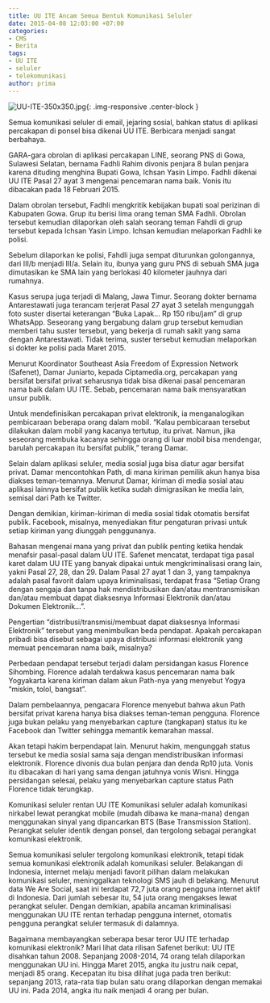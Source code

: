 ```yaml
---
title: UU ITE Ancam Semua Bentuk Komunikasi Seluler
date: 2015-04-08 12:03:00 +07:00
categories:
- CMS
- Berita
tags:
- UU ITE
- seluler
- telekomunikasi
author: prima
---
```


![UU-ITE-350x350.jpg](/uploads/UU-ITE-350x350.jpg){: .img-responsive .center-block }

Semua komunikasi seluler di email, jejaring sosial, bahkan status di aplikasi percakapan di ponsel bisa dikenai UU ITE. Berbicara menjadi sangat berbahaya.

GARA-gara obrolan di aplikasi percakapan LINE, seorang PNS di Gowa, Sulawesi Selatan, bernama Fadhli Rahim divonis penjara 8 bulan penjara karena dituding menghina Bupati Gowa, Ichsan Yasin Limpo. Fadhli dikenai UU ITE Pasal 27 ayat 3 mengenai pencemaran nama baik. Vonis itu dibacakan pada 18 Februari 2015.

Dalam obrolan tersebut, Fadhli mengkritik kebijakan bupati soal perizinan di Kabupaten Gowa. Grup itu berisi lima orang teman SMA Fadhli. Obrolan tersebut kemudian dilaporkan oleh salah seorang teman Fahdli di grup tersebut kepada Ichsan Yasin Limpo. Ichsan kemudian melaporkan Fadhli ke polisi.

Sebelum dilaporkan ke polisi, Fahdli juga sempat diturunkan golongannya, dari III/b menjadi III/a. Selain itu, ibunya yang guru PNS di sebuah SMA juga dimutasikan ke SMA lain yang berlokasi 40 kilometer jauhnya dari rumahnya.

Kasus serupa juga terjadi di Malang, Jawa Timur. Seorang dokter bernama Antarestawati juga terancam terjerat Pasal 27 ayat 3 setelah mengunggah foto suster disertai keterangan “Buka Lapak… Rp 150 ribu/jam” di grup WhatsApp. Seseorang yang bergabung dalam grup tersebut kemudian memberi tahu suster tersebut, yang bekerja di rumah sakit yang sama dengan Antarestawati. Tidak terima, suster tersebut kemudian melaporkan si dokter ke polisi pada Maret 2015.

Menurut Koordinator Southeast Asia Freedom of Expression Network (Safenet), Damar Juniarto, kepada Ciptamedia.org, percakapan yang bersifat bersifat privat seharusnya tidak bisa dikenai pasal pencemaran nama baik dalam UU ITE. Sebab, pencemaran nama baik mensyaratkan unsur publik.

Untuk mendefinisikan percakapan privat elektronik, ia menganalogikan pembicaraan beberapa orang dalam mobil. “Kalau pembicaraan tersebut dilakukan dalam mobil yang kacanya tertutup, itu privat. Namun, jika seseorang membuka kacanya sehingga orang di luar mobil bisa mendengar, barulah percakapan itu bersifat publik,” terang Damar.

Selain dalam aplikasi seluler, media sosial juga bisa diatur agar bersifat privat. Damar mencontohkan Path, di mana kiriman pemilik akun hanya bisa diakses teman-temannya. Menurut Damar, kiriman di media sosial atau aplikasi lainnya bersifat publik ketika sudah dimigrasikan ke media lain, semisal dari Path ke Twitter.

Dengan demikian, kiriman-kiriman di media sosial tidak otomatis bersifat publik. Facebook, misalnya, menyediakan fitur pengaturan privasi untuk setiap kiriman yang diunggah penggunanya.

Bahasan mengenai mana yang privat dan publik penting ketika hendak menafsir pasal-pasal dalam UU ITE. Safenet mencatat, terdapat tiga pasal karet dalam UU ITE yang banyak dipakai untuk mengkriminalisasi orang lain, yakni Pasal 27, 28, dan 29.
Dalam Pasal 27 ayat 1 dan 3, yang tampaknya adalah pasal favorit dalam upaya kriminalisasi, terdapat frasa “Setiap Orang dengan sengaja dan tanpa hak mendistribusikan dan/atau mentransmisikan dan/atau membuat dapat diaksesnya Informasi Elektronik dan/atau Dokumen Elektronik…”.

Pengertian “distribusi/transmisi/membuat dapat diaksesnya Informasi Elektronik” tersebut yang menimbulkan beda pendapat. Apakah percakapan pribadi bisa disebut sebagai upaya distribusi informasi elektronik yang memuat pencemaran nama baik, misalnya?

Perbedaan pendapat tersebut terjadi dalam persidangan kasus Florence Sihombing. Florence adalah terdakwa kasus pencemaran nama baik Yogyakarta karena kiriman dalam akun Path-nya yang menyebut Yogya “miskin, tolol, bangsat”.

Dalam pembelaannya, pengacara Florence menyebut bahwa akun Path bersifat privat karena hanya bisa diakses teman-teman pengguna. Florence juga bukan pelaku yang menyebarkan capture (tangkapan) status itu ke Facebook dan Twitter sehingga memantik kemarahan massal.

Akan tetapi hakim berpendapat lain. Menurut hakim, mengunggah status tersebut ke media sosial sama saja dengan mendistribusikan informasi elektronik. Florence divonis dua bulan penjara dan denda Rp10 juta. Vonis itu dibacakan di hari yang sama dengan jatuhnya vonis Wisni. Hingga persidangan selesai, pelaku yang menyebarkan capture status Path Florence tidak terungkap.

Komunikasi seluler rentan UU ITE
Komunikasi seluler adalah komunikasi nirkabel lewat perangkat mobile (mudah dibawa ke mana-mana) dengan menggunakan sinyal yang dipancarkan BTS (Base Transmission Station). Perangkat seluler identik dengan ponsel, dan tergolong sebagai perangkat komunikasi elektronik.

Semua komunikasi seluler tergolong komunikasi elektronik, tetapi tidak semua komunikasi elektronik adalah komunikasi seluler. Belakangan di Indonesia, internet melaju menjadi favorit pilihan dalam melakukan komunikasi seluler, meninggalkan teknologi SMS jauh di belakang.
Menurut data We Are Social, saat ini terdapat 72,7 juta orang pengguna internet aktif di Indonesia. Dari jumlah sebesar itu, 54 juta orang mengakses lewat perangkat seluler. Dengan demikian, apabila ancaman kriminalisasi menggunakan UU ITE rentan terhadap pengguna internet, otomatis pengguna perangkat seluler termasuk di dalamnya.

Bagaimana membayangkan seberapa besar teror UU ITE terhadap komunikasi elektronik? Mari lihat data rilisan Safenet berikut:
UU ITE disahkan tahun 2008. Sepanjang 2008­-2014, 74 orang telah dilaporkan menggunakan UU ini. Hingga Maret 2015, angka itu justru naik cepat, menjadi 85 orang. Kecepatan itu bisa dilihat juga pada tren berikut: sepanjang 2013, rata-rata tiap bulan satu orang dilaporkan dengan memakai UU ini. Pada 2014, angka itu naik menjadi 4 orang per bulan.